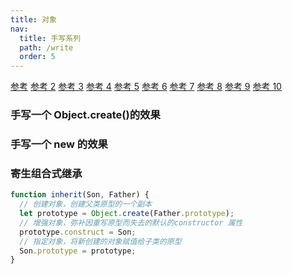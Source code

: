 ```yaml
---
title: 对象
nav:
  title: 手写系列
  path: /write
  order: 5
---
```


[参考](https://juejin.cn/post/6844903809206976520)
[参考 2](https://juejin.cn/post/6844903856489365518)
[参考 3](https://juejin.cn/post/6844903891591495693)
[参考 4](https://juejin.cn/post/6844904080868016142)
[参考 5](https://juejin.cn/post/6844904090313424903)
[参考 6](https://juejin.cn/post/6844903989083897870)
[参考 7](https://juejin.cn/post/6844904116183891982)
[参考 8](https://juejin.cn/post/6844904181761835016)
[参考 9](https://juejin.cn/post/6854573220033953806)
[参考 10](https://juejin.cn/post/6870319532955828231)

### 手写一个 Object.create()的效果

### 手写一个 new 的效果

### 寄生组合式继承

```js
function inherit(Son, Father) {
  // 创建对象，创建父类原型的一个副本
  let prototype = Object.create(Father.prototype);
  // 增强对象，弥补因重写原型而失去的默认的constructor 属性
  prototype.construct = Son;
  // 指定对象，将新创建的对象赋值给子类的原型
  Son.prototype = prototype;
}
```
